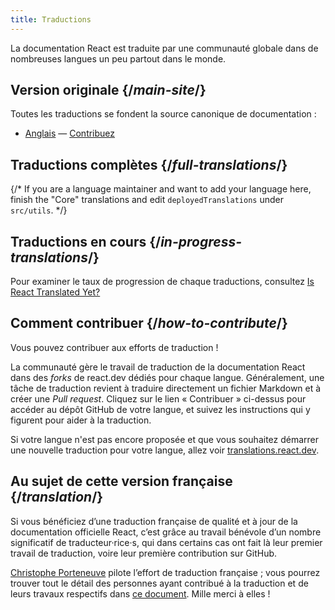 ```yaml
---
title: Traductions
---
```


<Intro>

La documentation React est traduite par une communauté globale dans de nombreuses langues un peu partout dans le monde.

</Intro>

## Version originale {/*main-site*/}

Toutes les traductions se fondent la source canonique de documentation :

- [Anglais](https://react.dev/) &mdash; [Contribuez](https://github.com/reactjs/react.dev/)

## Traductions complètes {/*full-translations*/}

{/* If you are a language maintainer and want to add your language here, finish the "Core" translations and edit `deployedTranslations` under `src/utils`. */}

<LanguageList progress="complete" />

## Traductions en cours {/*in-progress-translations*/}

Pour examiner le taux de progression de chaque traductions, consultez [Is React Translated Yet?](https://translations.react.dev/)

<LanguageList progress="in-progress" />

## Comment contribuer {/*how-to-contribute*/}

Vous pouvez contribuer aux efforts de traduction !

La communauté gère le travail de traduction de la documentation React dans des *forks* de react.dev dédiés pour chaque langue.  Généralement, une tâche de traduction revient à traduire directement un fichier Markdown et à créer une *Pull request*.  Cliquez sur le lien « Contribuer » ci-dessus pour accéder au dépôt GitHub de votre langue, et suivez les instructions qui y figurent pour aider à la traduction.

Si votre langue n'est pas encore proposée et que vous souhaitez démarrer une nouvelle traduction pour votre langue, allez voir [translations.react.dev](https://github.com/reactjs/translations.react.dev).

## Au sujet de cette version française {/*translation*/}

Si vous bénéficiez d’une traduction française de qualité et à jour de la documentation officielle React, c’est grâce au travail bénévole d’un nombre significatif de traducteur·rice·s, qui dans certains cas ont fait là leur premier travail de traduction, voire leur première contribution sur GitHub.

[Christophe Porteneuve](https://twitter.com/porteneuve) pilote l’effort de traduction française ; vous pourrez trouver tout le détail des personnes ayant contribué à la traduction et de leurs travaux respectifs dans [ce document](https://github.com/reactjs/fr.react.dev/blob/main/TRANSLATORS.md). Mille merci à elles !
